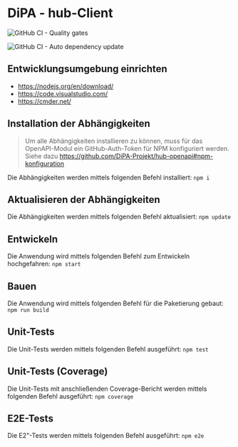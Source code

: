 # DiPA - hub-Client

![GitHub CI - Quality gates](https://github.com/DiPA-Projekt/hub-client/workflows/GitHub%20CI%20-%20Quality%20gates/badge.svg)

![GitHub CI - Auto dependency update](https://github.com/DiPA-Projekt/hub-client/workflows/GitHub%20CI%20-%20Auto%20dependency%20update/badge.svg)

## Entwicklungsumgebung einrichten

- https://nodejs.org/en/download/
- https://code.visualstudio.com/
- https://cmder.net/

## Installation der Abhängigkeiten

> Um alle Abhängigkeiten installieren zu können, muss für das OpenAPI-Modul ein GitHub-Auth-Token für NPM konfiguriert werden. Siehe dazu https://github.com/DiPA-Projekt/hub-openapi#npm-konfiguration

Die Abhängigkeiten werden mittels folgenden Befehl installiert: `npm i`

## Aktualisieren der Abhängigkeiten

Die Abhängigkeiten werden mittels folgenden Befehl aktualisiert: `npm update`

## Entwickeln

Die Anwendung wird mittels folgenden Befehl zum Entwickeln hochgefahren: `npm start`

## Bauen

Die Anwendung wird mittels folgenden Befehl für die Paketierung gebaut: `npm run build`

## Unit-Tests

Die Unit-Tests werden mittels folgenden Befehl ausgeführt: `npm test`

## Unit-Tests (Coverage)

Die Unit-Tests mit anschließenden Coverage-Bericht werden mittels folgenden Befehl ausgeführt: `npm coverage`

## E2E-Tests

Die E2"-Tests werden mittels folgenden Befehl ausgeführt: `npm e2e`
